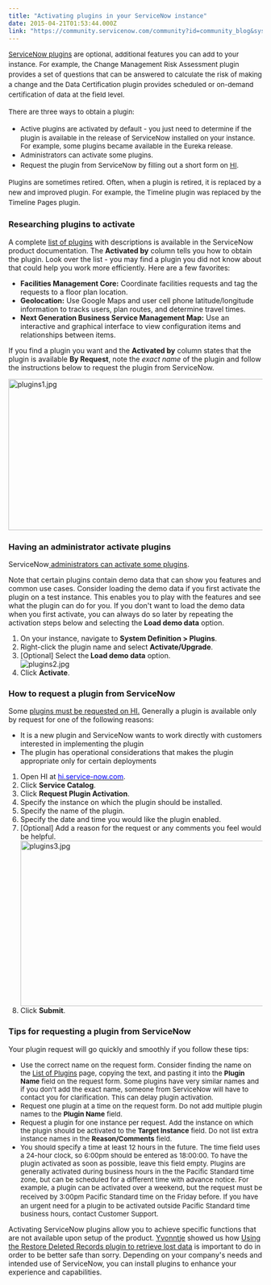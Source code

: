 ```yaml
---
title: "Activating plugins in your ServiceNow instance"
date: 2015-04-21T01:53:44.000Z
link: "https://community.servicenow.com/community?id=community_blog&sys_id=83bc6e25dbd0dbc01dcaf3231f961965"
---
```

<p style="text-align: left;"><span style="font-size: 10pt; line-height: 1.5em; text-align: left;"><a title="ki.servicenow.com/index.php?title=List_of_Plugins" href="http://wiki.servicenow.com/index.php?title=List_of_Plugins">ServiceNow plugins</a> are optional, additional features you can add to your instance. For example, the Change Management Risk Assessment plugin provides a set of questions that can be answered to calculate the risk of making a change and the Data Certification plugin provides scheduled or on-demand certification of data at the field level.</span></p><p style="text-align: left;"><span style="font-size: 10pt; line-height: 1.5em; text-align: left;"> </span></p><p style="text-align: left;"><span style="font-size: 10pt; line-height: 1.5em; text-align: left;">There are three ways to obtain a plugin:</span></p><ul><li><span style="font-size: 10pt; line-height: 1.5em; text-align: left;">Active plugins are activated by default - you just need to determine if the plugin is available in the release of ServiceNow installed on your instance. For example, some plugins became available in the Eureka release.</span></li><li><span style="font-size: 10pt; line-height: 1.5em; text-align: left;">Administrators can activate some plugins. </span></li><li><span style="font-size: 10pt; line-height: 1.5em; text-align: left;">Request the plugin from ServiceNow by filling out a short form on <a title=".service-now.com/" href="http://hi.service-now.com/">HI</a>. <br/></span></li></ul><p style="text-align: left;"><span style="font-size: 10pt; line-height: 1.5em;">Plugins are sometimes retired. Often, when a plugin is retired, it is replaced by a new and improved plugin. For example, the Timeline plugin was replaced by the Timeline Pages plugin.</span></p><p style="text-align: left;"></p><p></p><h3>Researching plugins to activate</h3><p>A complete <a title="ki.servicenow.com/index.php?title=List_of_Plugins" href="http://wiki.servicenow.com/index.php?title=List_of_Plugins">list of plugins</a> with descriptions is available in the ServiceNow product documentation. The <strong>Activated by</strong> column tells you how to obtain the plugin. Look over the list - you may find a plugin you did not know about that could help you work more efficiently. Here are a few favorites:</p><p></p><ul><li><strong>Facilities Management Core:</strong> Coordinate facilities requests and tag the requests to a floor plan location.</li><li><strong>Geolocation:</strong> Use Google Maps and user cell phone latitude/longitude information to tracks users, plan routes, and determine travel times.</li><li><strong>Next Generation Business Service Management Map:</strong> Use an interactive and graphical interface to view configuration items and relationships between items.</li></ul><p></p><p>If you find a plugin you want and the <strong>Activated by</strong> column states that the plugin is available <strong>By Request</strong>, note the <em>exact name</em> of the plugin and follow the instructions below to request the plugin from ServiceNow.</p><p><img   alt="plugins1.jpg" class="image-0 jive-image" src="f97aaf75dbd09b048c8ef4621f9619da.iix" style="height: 300px; width: 620px; display: block; margin-left: auto; margin-right: auto;"/></p><p></p><p></p><h3>Having an administrator activate plugins</h3><p>ServiceNow<a title="ki.servicenow.com/index.php?title=Activating_ServiceNow_Plugins#Activating_Published_Plugins" href="http://wiki.servicenow.com/index.php?title=Activating_ServiceNow_Plugins#Activating_Published_Plugins"> administrators can activate some plugins</a>.</p><p></p><p>Note that certain plugins contain demo data that can show you features and common use cases. Consider loading the demo data if you first activate the plugin on a test instance. This enables you to play with the features and see what the plugin can do for you. If you don't want to load the demo data when you first activate, you can always do so later by repeating the activation steps below and selecting the <strong>Load demo data</strong> option.</p><p></p><ol><li>On your instance, navigate to <strong>System Definition &gt; Plugins</strong>.</li><li>Right-click the plugin name and select <strong>Activate/Upgrade</strong>.</li><li>[Optional] Select the<strong> Load demo data</strong> option.<br/><img   alt="plugins2.jpg" class="image-1 jive-image" src="975255cedb5897049c9ffb651f9619ee.iix" style="height: auto; display: block; margin-left: auto; margin-right: auto;"/></li><li>Click <strong>Activate</strong>.</li></ol><p></p><h3>How to request a plugin from ServiceNow</h3><p>Some <a title="ki.servicenow.com/index.php?title=Activating_ServiceNow_Plugins#Requesting_Plugins" href="http://wiki.servicenow.com/index.php?title=Activating_ServiceNow_Plugins#Requesting_Plugins">plugins must be requested on HI.</a> Generally a plugin is available only by request for one of the following reasons:</p><ul><li>It is a new plugin and ServiceNow wants to work directly with customers interested in implementing the plugin</li><li>The plugin has operational considerations that makes the plugin appropriate only for certain deployments</li></ul><p></p><ol><li>Open HI at <a class="jive-link-external-small" href="https://hi.service-now.com/" rel="nofollow" target="_blank"><span style="color: #0000ff;">hi.service-now.com</span></a>.</li><li>Click <strong>Service Catalog</strong>.</li><li>Click <strong>Request Plugin Activation</strong>.</li><li>Specify the instance on which the plugin should be installed.</li><li>Specify the name of the plugin.</li><li>Specify the date and time you would like the plugin enabled.</li><li>[Optional] Add a reason for the request or any comments you feel would be helpful.<img   alt="plugins3.jpg" class="image-2 jive-image" src="431ae88edb545f048c8ef4621f9619a7.iix" style="height: 328px; width: 620px; display: block; margin-left: auto; margin-right: auto;"/></li><li>Click <strong>Submit</strong>.</li></ol><p><span style="font-size: 10pt;"> </span></p><p></p><h3>Tips for requesting a plugin from ServiceNow</h3><p>Your plugin request will go quickly and smoothly if you follow these tips:</p><ul><li><span style="font-size: 10pt;">Use the correct name on the request form. Consider finding the name on the <a title="ki.servicenow.com/index.php?title=List_of_Plugins" href="http://wiki.servicenow.com/index.php?title=List_of_Plugins">List of Plugins</a> page, copying the text, and pasting it into the <strong>Plugin Name</strong> field on the request form. Some plugins have very similar names and if you don't add the exact name, someone from ServiceNow will have to contact you for clarification. This can delay plugin activation.</span></li><li><span style="font-size: 10pt;">Request one plugin at a time on the request form. Do not add multiple plugin names to the <strong>Plugin Name</strong> field.</span></li><li><span style="font-size: 10pt;">Request a plugin for one instance per request. Add the instance on which the plugin should be activated to the <strong>Target Instance</strong> field. Do not list extra instance names in the <strong>Reason/Comments</strong> field.</span></li><li><span style="font-size: 10pt;">You should specify a time at least 12 hours in the future. The time field uses a 24-hour clock, so 6:00pm should be entered as 18:00:00. To have the plugin activated as soon as possible, leave this field empty. Plugins are generally activated during business hours in the the Pacific Standard time zone, but can be scheduled for a different time with advance notice. For example, a plugin can be activated over a weekend, but the request must be received by 3:00pm Pacific Standard time on the Friday before. </span><span style="font-size: 10pt; line-height: 1.5em;">If you have an urgent need for a plugin to be activated outside Pacific Standard time business hours, contact Customer Support. </span></li></ul><p></p><p>Activating ServiceNow plugins allow you to achieve specific functions that are not available upon setup of the product. <a title="Yvonntje" __default_attr="10823" __jive_macro_name="user" class="jive_macro jive_macro_user" data-orig-content="Yvonntje" data-renderedposition="2351.979248046875_752.1412353515625_74_17" href="/community?id=community_user_profile&user=cc229e25dbd81fc09c9ffb651f961944">Yvonntje</a> showed us how <a title="Using the Restore Deleted Records plugin to retrieve lost data" __default_attr="4019" __jive_macro_name="blogpost" class="jive_macro jive_macro_blogpost" data-orig-content="Using the Restore Deleted Records plugin to retrieve lost data" data-renderedposition="2351.979248046875_7.986111640930176_1168_38" href="/community?id=community_blog&sys_id=356dea29dbd0dbc01dcaf3231f96195f">Using the Restore Deleted Records plugin to retrieve lost data</a> is important to do in order to be better safe than sorry. Depending on your company's needs and intended use of ServiceNow, you can install plugins to enhance your experience and capabilities.</p>